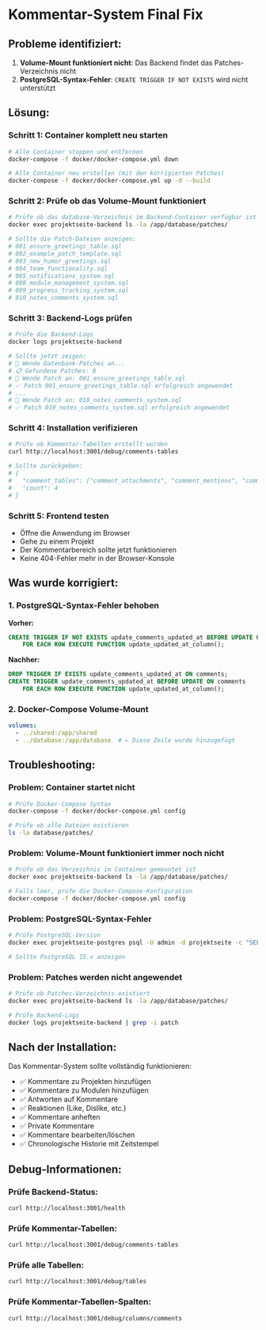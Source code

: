 # Kommentar-System Final Fix

## Probleme identifiziert:

1. **Volume-Mount funktioniert nicht**: Das Backend findet das Patches-Verzeichnis nicht
2. **PostgreSQL-Syntax-Fehler**: `CREATE TRIGGER IF NOT EXISTS` wird nicht unterstützt

## Lösung:

### Schritt 1: Container komplett neu starten
```bash
# Alle Container stoppen und entfernen
docker-compose -f docker/docker-compose.yml down

# Alle Container neu erstellen (mit den korrigierten Patches)
docker-compose -f docker/docker-compose.yml up -d --build
```

### Schritt 2: Prüfe ob das Volume-Mount funktioniert
```bash
# Prüfe ob das database-Verzeichnis im Backend-Container verfügbar ist
docker exec projektseite-backend ls -la /app/database/patches/

# Sollte die Patch-Dateien anzeigen:
# 001_ensure_greetings_table.sql
# 002_example_patch_template.sql
# 003_new_humor_greetings.sql
# 004_team_functionality.sql
# 005_notifications_system.sql
# 008_module_management_system.sql
# 009_progress_tracking_system.sql
# 010_notes_comments_system.sql
```

### Schritt 3: Backend-Logs prüfen
```bash
# Prüfe die Backend-Logs
docker logs projektseite-backend

# Sollte jetzt zeigen:
# 🔧 Wende Datenbank-Patches an...
# 📋 Gefundene Patches: 8
# 🔧 Wende Patch an: 001_ensure_greetings_table.sql
# ✅ Patch 001_ensure_greetings_table.sql erfolgreich angewendet
# ...
# 🔧 Wende Patch an: 010_notes_comments_system.sql
# ✅ Patch 010_notes_comments_system.sql erfolgreich angewendet
```

### Schritt 4: Installation verifizieren
```bash
# Prüfe ob Kommentar-Tabellen erstellt wurden
curl http://localhost:3001/debug/comments-tables

# Sollte zurückgeben:
# {
#   "comment_tables": ["comment_attachments", "comment_mentions", "comment_reactions", "comments"],
#   "count": 4
# }
```

### Schritt 5: Frontend testen
- Öffne die Anwendung im Browser
- Gehe zu einem Projekt
- Der Kommentarbereich sollte jetzt funktionieren
- Keine 404-Fehler mehr in der Browser-Konsole

## Was wurde korrigiert:

### 1. PostgreSQL-Syntax-Fehler behoben
**Vorher:**
```sql
CREATE TRIGGER IF NOT EXISTS update_comments_updated_at BEFORE UPDATE ON comments
    FOR EACH ROW EXECUTE FUNCTION update_updated_at_column();
```

**Nachher:**
```sql
DROP TRIGGER IF EXISTS update_comments_updated_at ON comments;
CREATE TRIGGER update_comments_updated_at BEFORE UPDATE ON comments
    FOR EACH ROW EXECUTE FUNCTION update_updated_at_column();
```

### 2. Docker-Compose Volume-Mount
```yaml
volumes:
  - ../shared:/app/shared
  - ../database:/app/database  # ← Diese Zeile wurde hinzugefügt
```

## Troubleshooting:

### Problem: Container startet nicht
```bash
# Prüfe Docker-Compose Syntax
docker-compose -f docker/docker-compose.yml config

# Prüfe ob alle Dateien existieren
ls -la database/patches/
```

### Problem: Volume-Mount funktioniert immer noch nicht
```bash
# Prüfe ob das Verzeichnis im Container gemountet ist
docker exec projektseite-backend ls -la /app/database/patches/

# Falls leer, prüfe die Docker-Compose-Konfiguration
docker-compose -f docker/docker-compose.yml config
```

### Problem: PostgreSQL-Syntax-Fehler
```bash
# Prüfe PostgreSQL-Version
docker exec projektseite-postgres psql -U admin -d projektseite -c "SELECT version();"

# Sollte PostgreSQL 15.x anzeigen
```

### Problem: Patches werden nicht angewendet
```bash
# Prüfe ob Patches-Verzeichnis existiert
docker exec projektseite-backend ls -la /app/database/patches/

# Prüfe Backend-Logs
docker logs projektseite-backend | grep -i patch
```

## Nach der Installation:

Das Kommentar-System sollte vollständig funktionieren:
- ✅ Kommentare zu Projekten hinzufügen
- ✅ Kommentare zu Modulen hinzufügen
- ✅ Antworten auf Kommentare
- ✅ Reaktionen (Like, Dislike, etc.)
- ✅ Kommentare anheften
- ✅ Private Kommentare
- ✅ Kommentare bearbeiten/löschen
- ✅ Chronologische Historie mit Zeitstempel

## Debug-Informationen:

### Prüfe Backend-Status:
```bash
curl http://localhost:3001/health
```

### Prüfe Kommentar-Tabellen:
```bash
curl http://localhost:3001/debug/comments-tables
```

### Prüfe alle Tabellen:
```bash
curl http://localhost:3001/debug/tables
```

### Prüfe Kommentar-Tabellen-Spalten:
```bash
curl http://localhost:3001/debug/columns/comments
```
